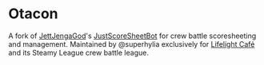 # Otacon
A fork of [JettJengaGod](https://github.com/JettJengaGod)'s [JustScoreSheetBot](https://github.com/JettJengaGod/JustScoreSheetBot) for crew battle scoresheeting and management. Maintained by @superhylia exclusively for [Lifelight Café](https://discord.gg/499qKPPBcp) and its Steamy League crew battle league.

